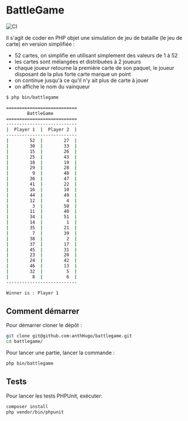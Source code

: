 # BattleGame 
![CI](https://github.com/anthHugo/battlegame/workflows/CI/badge.svg)

Il s'agit de coder en PHP objet une simulation de jeu de bataille (le jeu de carte) en version simplifiée :

* 52 cartes, on simplifie en utilisant simplement des valeurs de 1 à 52
* les cartes sont mélangées et distribuées à 2 joueurs
* chaque joueur retourne la première carte de son paquet, le joueur disposant de la plus forte carte marque un point
* on continue jusqu'à ce qu'il n'y ait plus de carte à jouer
* on affiche le nom du vainqueur

```bash
$ php bin/battlegame

===========================
        BattleGame
===========================
---------------------------
|  Player 1  |  Player 2  |
---------------------------
|        52  |        27  |
|        30  |        33  |
|        15  |        26  |
|        25  |        43  |
|        18  |        19  |
|        29  |        28  |
|         9  |        48  |
|        36  |        47  |
|        41  |        22  |
|        16  |        10  |
|        44  |        49  |
|        12  |         4  |
|         3  |        50  |
|        11  |        40  |
|        34  |        51  |
|        14  |         1  |
|        35  |        21  |
|         7  |        39  |
|        38  |         2  |
|        37  |        17  |
|        45  |        31  |
|        23  |        20  |
|        24  |        42  |
|        46  |        13  |
|        32  |         5  |
|         8  |         6  |
---------------------------

Winner is : Player 1
```

## Comment démarrer

Pour démarrer cloner le dépôt  :

```bash
git clone git@github.com:anthHugo/battlegame.git
cd battlegame/
```

Pour lancer une partie, lancer la commande :

```bash
php bin/battlegame
```

## Tests

Pour lancer les tests PHPUnit, exécuter:

```bash
composer install
php vendor/bin/phpunit
```